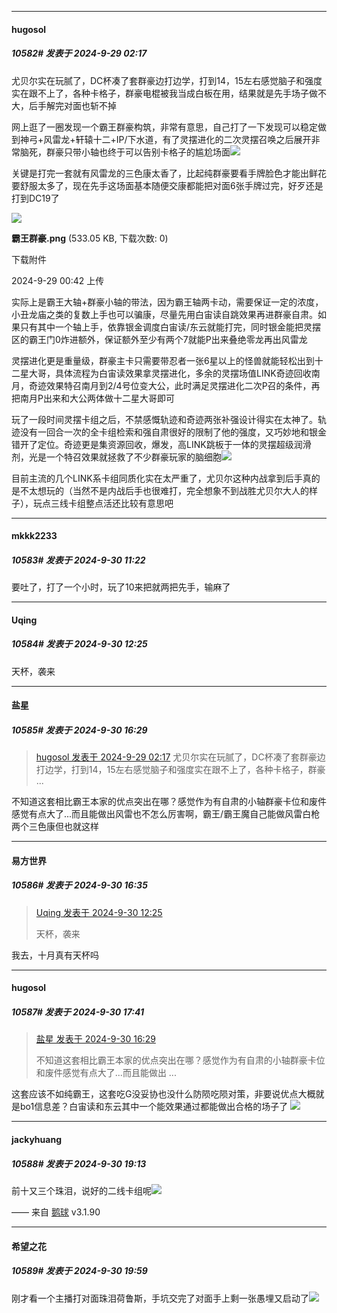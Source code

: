 ﻿
*****

####  hugosol  
##### 10582#       发表于 2024-9-29 02:17

尤贝尔实在玩腻了，DC杯凑了套群豪边打边学，打到14，15左右感觉脑子和强度实在跟不上了，各种卡格子，群豪电棍被我当成白板在用，结果就是先手场子做不大，后手解完对面也斩不掉

网上逛了一圈发现一个霸王群豪构筑，非常有意思，自己打了一下发现可以稳定做到神弓+风雷龙+轩辕十二+IP/下水道，有了灵摆进化的二次灵摆召唤之后展开非常脑死，群豪只带小轴也终于可以告别卡格子的尴尬场面<img src="https://static.saraba1st.com/image/smiley/face2017/018.png" referrerpolicy="no-referrer">

关键是打完一套就有风雷龙的三色康太香了，比起纯群豪要看手牌脸色才能出鲜花要舒服太多了，现在先手这场面基本随便交康都能把对面6张手牌过完，好歹还是打到DC19了

<img src="https://img.saraba1st.com/forum/202409/29/004230mopkm7n1cgrggang.png" referrerpolicy="no-referrer">

<strong>霸王群豪.png</strong> (533.05 KB, 下载次数: 0)

下载附件

2024-9-29 00:42 上传

实际上是霸王大轴+群豪小轴的带法，因为霸王轴两卡动，需要保证一定的浓度，小丑龙庙之类的复数上手也可以骗康，尽量先用白宙读自跳效果再进群豪自肃。如果只有其中一个轴上手，依靠银金调度白宙读/东云就能打完，同时银金能把灵摆区的霸王门0炸进额外，保证额外至少有两个7就能P出来叠绝零龙再出风雷龙

灵摆进化更是重量级，群豪主卡只需要带忍者一张6星以上的怪兽就能轻松出到十二星大哥，具体流程为白宙读效果拿灵摆进化，多余的灵摆场值LINK奇迹回收南月，奇迹效果特召南月到2/4号位变大公，此时满足灵摆进化二次P召的条件，再把南月P出来和大公两体做十二星大哥即可

玩了一段时间灵摆卡组之后，不禁感慨轨迹和奇迹两张补强设计得实在太神了。轨迹没有一回合一次的全卡组检索和强自肃很好的限制了他的强度，又巧妙地和银金错开了定位。奇迹更是集资源回收，爆发，高LINK跳板于一体的灵摆超级润滑剂，光是一个特召效果就拯救了不少群豪玩家的脑细胞<img src="https://static.saraba1st.com/image/smiley/face2017/018.png" referrerpolicy="no-referrer">

目前主流的几个LINK系卡组同质化实在太严重了，尤贝尔这种内战拿到后手真的是不太想玩的（当然不是内战后手也很难打，完全想象不到战胜尤贝尔大人的样子），玩点三线卡组整点活还比较有意思吧


*****

####  mkkk2233  
##### 10583#       发表于 2024-9-30 11:22

要吐了，打了一个小时，玩了10来把就两把先手，输麻了


*****

####  Uqing  
##### 10584#       发表于 2024-9-30 12:25

天杯，袭来


*****

####  盐星  
##### 10585#       发表于 2024-9-30 16:29

<blockquote><a href="httphttps://bbs.saraba1st.com/2b/forum.php?mod=redirect&amp;goto=findpost&amp;pid=66335712&amp;ptid=2029623" target="_blank">hugosol 发表于 2024-9-29 02:17</a>
尤贝尔实在玩腻了，DC杯凑了套群豪边打边学，打到14，15左右感觉脑子和强度实在跟不上了，各种卡格子，群豪 ...</blockquote>
不知道这套相比霸王本家的优点突出在哪？感觉作为有自肃的小轴群豪卡位和废件感觉有点大了...而且能做出风雷也不怎么厉害啊，霸王/霸王魔自己能做风雷白枪两个三色康但也就这样


*****

####  易方世界  
##### 10586#       发表于 2024-9-30 16:35

<blockquote><a href="httphttps://bbs.saraba1st.com/2b/forum.php?mod=redirect&amp;goto=findpost&amp;pid=66347171&amp;ptid=2029623" target="_blank">Uqing 发表于 2024-9-30 12:25</a>

天杯，袭来</blockquote>
我去，十月真有天杯吗


*****

####  hugosol  
##### 10587#       发表于 2024-9-30 17:41

<blockquote><a href="httphttps://bbs.saraba1st.com/2b/forum.php?mod=redirect&amp;goto=findpost&amp;pid=66349122&amp;ptid=2029623" target="_blank">盐星 发表于 2024-9-30 16:29</a>

不知道这套相比霸王本家的优点突出在哪？感觉作为有自肃的小轴群豪卡位和废件感觉有点大了...而且能做出 ...</blockquote>
这套应该不如纯霸王，这套吃G没妥协也没什么防陨吃陨对策，非要说优点大概就是bo1信息差？白宙读和东云其中一个能效果通过都能做出合格的场子了
<img src="https://static.saraba1st.com/image/smiley/face2017/018.png" referrerpolicy="no-referrer">


*****

####  jackyhuang  
##### 10588#       发表于 2024-9-30 19:13

前十又三个珠泪，说好的二线卡组呢<img src="https://static.saraba1st.com/image/smiley/face2017/003.png" referrerpolicy="no-referrer">

—— 来自 [鹅球](https://www.pgyer.com/GcUxKd4w) v3.1.90


*****

####  希望之花  
##### 10589#       发表于 2024-9-30 19:59

刚才看一个主播打对面珠泪荷鲁斯，手坑交完了对面手上剩一张愚埋又启动了<img src="https://static.saraba1st.com/image/smiley/face2017/067.png" referrerpolicy="no-referrer">

